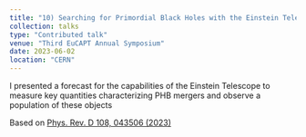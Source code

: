 ```yaml
---
title: "10) Searching for Primordial Black Holes with the Einstein Telescope"
collection: talks
type: "Contributed talk"
venue: "Third EuCAPT Annual Symposium"
date: 2023-06-02
location: "CERN"
---
```


I presented a forecast for the capabilities of the Einstein Telescope to measure key quantities characterizing PHB mergers and observe a population of these objects

Based on <a href="https://journals.aps.org/prd/abstract/10.1103/PhysRevD.108.043506" target="_blank">Phys. Rev. D 108, 043506 (2023)</a>